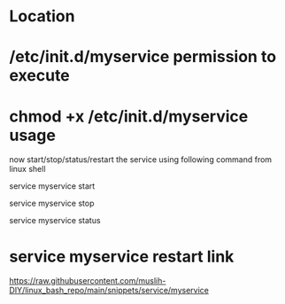 Location
========
 /etc/init.d/myservice
permission to execute
=====================
chmod +x /etc/init.d/myservice
usage
=======
now start/stop/status/restart the service using following command from linux shell

service myservice start

service myservice stop
  
service myservice status

service myservice restart
link
=====
https://raw.githubusercontent.com/muslih-DIY/linux_bash_repo/main/snippets/service/myservice
